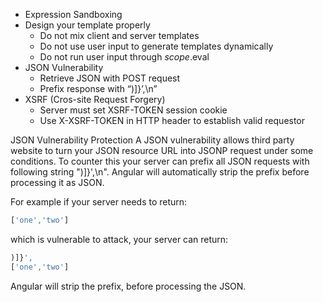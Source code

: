 * Expression Sandboxing
* Design your template properly
  - Do not mix client and server templates
  - Do not use user input to generate templates dynamically
  - Do not run user input through $scope.$eval
* JSON Vulnerability
  - Retrieve JSON with POST request
  - Prefix response with “)]}’,\n”
* XSRF (Cros-site Request Forgery)
  - Server must set XSRF-TOKEN session cookie
  - Use X-XSRF-TOKEN in HTTP header to establish valid requestor

JSON Vulnerability Protection
A JSON vulnerability allows third party website to turn your JSON resource URL into JSONP request under some conditions. To counter this your server can prefix all JSON requests with following string ")]}',\n". Angular will automatically strip the prefix before processing it as JSON.

For example if your server needs to return:
```js
['one','two']
```
which is vulnerable to attack, your server can return:
```js
)]}',
['one','two']
```
Angular will strip the prefix, before processing the JSON.
